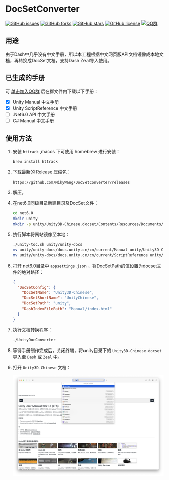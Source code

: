# DocSetConverter

[![GitHub issues](https://img.shields.io/github/issues/MikyWang/DocSetConverter)](https://github.com/MikyWang/DocSetConverter/issues)
[![GitHub forks](https://img.shields.io/github/forks/MikyWang/DocSetConverter)](https://github.com/MikyWang/DocSetConverter/network)
[![GitHub stars](https://img.shields.io/github/stars/MikyWang/DocSetConverter)](https://github.com/MikyWang/DocSetConverter/stargazers)
[![GitHub license](https://img.shields.io/github/license/MikyWang/DocSetConverter)](https://github.com/MikyWang/DocSetConverter/blob/main/LICENSE)
[![QQ群](https://img.shields.io/badge/QQ%E7%BE%A4-485860756-blue)](https://qm.qq.com/cgi-bin/qm/qr?k=H0Y3-K_amuWI8dngP_3T63CB1LHgqJKe&authKey=FJqZ7cANv+KRFXRSfJPUIq/TNiOvRqA0TsUKe5aOGxUO0wlNOy0RVEnnFitJ8s58&noverify=0)
## 用途


由于Dash中几乎没有中文手册，所以本工程根据中文网页版API文档镜像成本地文档，再转换成DocSet文档，支持Dash Zeal导入使用。

## 已生成的手册


可 [单击加入QQ群](https://qm.qq.com/cgi-bin/qm/qr?k=QMjmDrFL8TS16lyNWp7A4ti83BT-TNIJ&authKey=vBHc5brxt11RDcibiR8bkDZ5Ukcw7B0w9cNtUsdCp9ZTevoTMEhyFw0zOKLIwXeI&noverify=0) 后在群文件内下载以下手册：

- [x]  Unity Manual 中文手册
- [x]  Unity ScriptReference 中文手册
- [ ]  .Net6.0 API 中文手册
- [ ]  C# Manual 中文手册

## 使用方法


1. 安装 `httrack` ,macos 下可使用 homebrew 进行安装：
    
    ```bash
    brew install httrack
    ```
    
2. 下载最新的 Release 压缩包：
    
    ```bash
    https://github.com/MikyWang/DocSetConverter/releases
    ```
    
3. 解压。
4. 在net6.0同级目录新建目录及DocSet文件：
    
    ```bash
    cd net6.0
    mkdir unity
    mkdir -p unity/Unity3D-Chinese.docset/Contents/Resources/Documents/
    ```
    
5. 执行脚本将网站镜像至本地：
    
    ```bash
    ./unity-toc.sh unity/unity-docs
    mv unity/unity-docs/docs.unity.cn/cn/current/Manual unity/Unity3D-Chinese.docset/Contents/Resources/Documents/
    mv unity/unity-docs/docs.unity.cn/cn/current/ScriptReference unity/Unity3D-Chinese.docset/Contents/Resources/Documents/
    ```
    
6. 打开 net6.0目录中 `appsettings.json` ，将DocSetPath的值设置为docset文件的绝对路径：
    
    ```json
    {
      "DocSetConfig": {
        "DocSetName": "Unity3D-Chinese",
        "DocSetShortName": "UnityChinese",
        "DocSetPath": "unity",
        "DashIndexFilePath": "Manual/index.html"
      }
    }
    ```
    
7. 执行文档转换程序：
    
    ```bash
    ./UnityDocConverter
    ```
    
8. 等待手册制作完成后，关闭终端，将unity目录下的 `Unity3D-Chinese.docset` 导入至 `Dash` 或 `Zeal` 中。
9. 打开 `Unity3D-Chinese` 文档：
    
    ![手册预览图](https://github.com/MikyWang/DocSetConverter/blob/main/images/preview.png)
    
